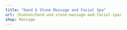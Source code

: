 ```yaml
---
title: "Hand & Stone Massage and Facial Spa"
url: /hudson/hand-und-stone-massage-and-facial-spa/
shop: Massage
---
```

